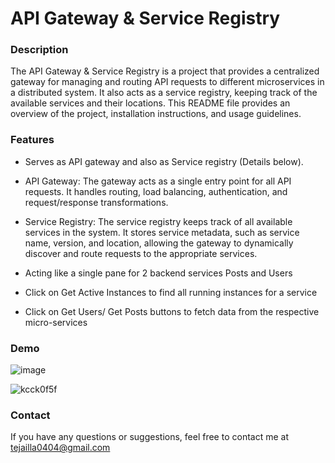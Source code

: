 # API Gateway & Service Registry

### Description

The API Gateway & Service Registry is a project that provides a centralized gateway for managing and routing API requests to different microservices in a distributed system. It also acts as a service registry, keeping track of the available services and their locations. This README file provides an overview of the project, installation instructions, and usage guidelines.

### Features

- Serves as API gateway and also as Service registry (Details below).

- API Gateway: The gateway acts as a single entry point for all API requests. It handles routing, load balancing, authentication, and request/response transformations.

- Service Registry: The service registry keeps track of all available services in the system. It stores service metadata, such as service name, version, and location, allowing the gateway to dynamically discover and route requests to the appropriate services.

- Acting like a single pane for 2 backend services Posts and Users

- Click on Get Active Instances to find all running instances for a service

- Click on Get Users/ Get Posts buttons to fetch data from the respective micro-services


### Demo
![image](https://github.com/teja0404/APIGateway-ServiceRegistry/assets/38076041/e006cbe3-e749-4451-9c07-738a2c8b611d)

![kcck0f5f](https://github.com/teja0404/APIGateway-ServiceRegistry/assets/38076041/b4b19fd9-8001-4cf0-882b-761ba06083f3)

### Contact
If you have any questions or suggestions, feel free to contact me at tejailla0404@gmail.com
